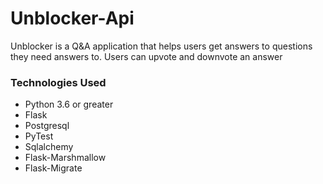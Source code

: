 # Unblocker-Api
Unblocker is a Q&amp;A application that helps users get answers to questions they need answers to. Users can upvote and downvote an answer


### Technologies Used

- Python 3.6 or greater
- Flask
- Postgresql
- PyTest
- Sqlalchemy
- Flask-Marshmallow
- Flask-Migrate